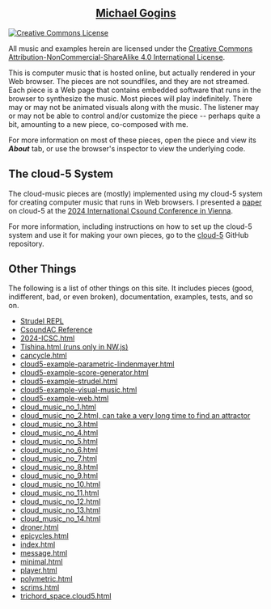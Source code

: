 <h2 align="center"><a href="https://michaelgogins.tumblr.com">Michael Gogins</a></h2>

<a rel="license" href="http://creativecommons.org/licenses/by-nc-sa/4.0/"><img alt="Creative Commons License" 
style="border-width:0" src="https://i.creativecommons.org/l/by-nc-sa/4.0/88x31.png" />
</a>
<p>All music and examples herein are licensed under the  
<a rel="license" href="http://creativecommons.org/licenses/by-nc-sa/4.0/">
Creative Commons Attribution-NonCommercial-ShareAlike 4.0 International License</a>.

This is computer music that is hosted online, but actually rendered in your  
Web browser. The pieces are not soundfiles, and they are not streamed. Each 
piece is a Web page that contains embedded software that runs in the browser 
to synthesize the music.  Most pieces will play indefinitely. There may or may 
not be animated visuals along with the music. The listener may or may not be 
able to control and/or customize the piece -- perhaps quite a bit, amounting 
to a new piece, co-composed with me.

For more information on most of these pieces, open the piece and view its 
<i><b>About</b></i> tab, or use the browser's inspector to view the underlying 
code.

## The cloud-5 System

The cloud-music pieces are (mostly) implemented using my cloud-5 system for 
creating computer music that runs in Web browsers. I presented a 
[paper](cloud-5.pdf) on cloud-5 at the 
[2024 International Csound Conference in Vienna](https://mdw.ac.at/icsc2024/).

For more information, including instructions on how to set up the cloud-5 
system and use it for making your own pieces, go to the 
[cloud-5](https://github.com/gogins/cloud-5) GitHub repository.

## Other Things

The following is a list of other things on this site. It includes pieces 
(good, indifferent, bad, or even broken), documentation, examples, tests, and 
so on.

<ul>
<li><a href="strudel_repl.html">Strudel REPL</a></li>
<li><a href="jsdocs/index.html">CsoundAC Reference</a></li>
<li><a href="2024-ICSC.html">2024-ICSC.html</a></li>
<li><a href="Tishina.html">Tishina.html (runs only in NW.js)</a></li>
<li><a href="cancycle.html">cancycle.html</a></li>
<li><a href="cloud5-example-parametric-lindenmayer.html">cloud5-example-parametric-lindenmayer.html</a></li>
<li><a href="cloud5-example-score-generator.html">cloud5-example-score-generator.html</a></li>
<li><a href="cloud5-example-strudel.html">cloud5-example-strudel.html</a></li>
<li><a href="cloud5-example-visual-music.html">cloud5-example-visual-music.html</a></li>
<li><a href="cloud5-example-web.html">cloud5-example-web.html</a></li>
<li><a href="cloud_music_no_1.html">cloud_music_no_1.html</a></li>
<li><a href="cloud_music_no_2.html">cloud_music_no_2.html, can take a very long time to find an attractor</a></li>
<li><a href="cloud_music_no_3.html">cloud_music_no_3.html</a></li>
<li><a href="cloud_music_no_4.html">cloud_music_no_4.html</a></li>
<li><a href="cloud_music_no_5.html">cloud_music_no_5.html</a></li>
<li><a href="cloud_music_no_6.html">cloud_music_no_6.html</a></li>
<li><a href="cloud_music_no_7.html">cloud_music_no_7.html</a></li>
<li><a href="cloud_music_no_8.html">cloud_music_no_8.html</a></li>
<li><a href="cloud_music_no_9.html">cloud_music_no_9.html</a></li>
<li><a href="cloud_music_no_10.html">cloud_music_no_10.html</a></li>
<li><a href="cloud_music_no_11.html">cloud_music_no_11.html</a></li>
<li><a href="cloud_music_no_12.html">cloud_music_no_12.html</a></li>
<li><a href="cloud_music_no_13.html">cloud_music_no_13.html</a></li>
<li><a href="cloud_music_no_14.html">cloud_music_no_14.html</a></li>
<li><a href="droner.html">droner.html</a></li>
<li><a href="epicycles.html">epicycles.html</a></li>
<li><a href="index.html">index.html</a></li>
<li><a href="message.html">message.html</a></li>
<li><a href="minimal.html">minimal.html</a></li>
<li><a href="player.html">player.html</a></li>
<li><a href="polymetric.html">polymetric.html</a></li>
<li><a href="scrims.html">scrims.html</a></li>
<li><a href="trichord_space.cloud5.html">trichord_space.cloud5.html</a></li>
</ul>